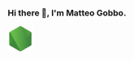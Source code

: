 ### Hi there 👋, I'm Matteo Gobbo.

<img src="https://github.com/devicons/devicon/blob/master/icons/nodejs/nodejs-original.svg" alt="Nodejs Logo" width="50" height="50"/>


<!--
**matteo-gobbo/matteo-gobbo** is a ✨ _special_ ✨ repository because its `README.md` (this file) appears on your GitHub profile.

Here are some ideas to get you started:

- 🔭 I’m currently working on ...
- 🌱 I’m currently learning ...
- 👯 I’m looking to collaborate on ...
- 🤔 I’m looking for help with ...
- 💬 Ask me about ...
- 📫 How to reach me: ...
- 😄 Pronouns: ...
- ⚡ Fun fact: ...
-->
